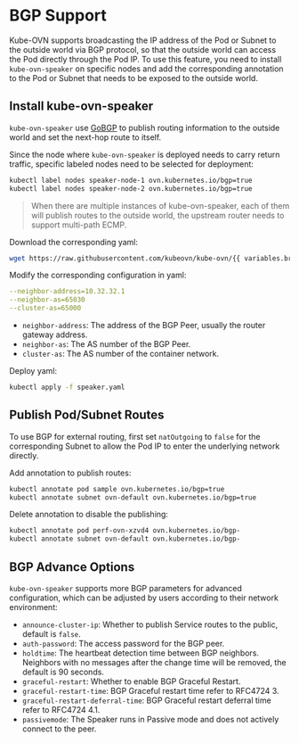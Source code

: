 # BGP Support

Kube-OVN supports broadcasting the IP address of the Pod or Subnet to the outside world via BGP protocol,
so that the outside world can access the Pod directly through the Pod IP.
To use this feature, you need to install `kube-ovn-speaker` on specific nodes and
add the corresponding annotation to the Pod or Subnet that needs to be exposed to the outside world.

## Install kube-ovn-speaker

`kube-ovn-speaker` use [GoBGP](https://osrg.github.io/gobgp/) to publish routing information to the outside world and
set the next-hop route to itself.

Since the node where `kube-ovn-speaker` is deployed needs to carry return traffic, specific labeled nodes need to be selected for deployment:

```bash
kubectl label nodes speaker-node-1 ovn.kubernetes.io/bgp=true
kubectl label nodes speaker-node-2 ovn.kubernetes.io/bgp=true
```

> When there are multiple instances of kube-ovn-speaker,
> each of them will publish routes to the outside world, the upstream router needs to support multi-path ECMP.

Download the corresponding yaml:

```bash
wget https://raw.githubusercontent.com/kubeovn/kube-ovn/{{ variables.branch }}/yamls/speaker.yaml
```

Modify the corresponding configuration in yaml:

```yaml
--neighbor-address=10.32.32.1
--neighbor-as=65030
--cluster-as=65000
```

- `neighbor-address`: The address of the BGP Peer, usually the router gateway address.
- `neighbor-as`: The AS number of the BGP Peer.
- `cluster-as`: The AS number of the container network.

Deploy yaml:

```bash
kubectl apply -f speaker.yaml
```

## Publish Pod/Subnet Routes

To use BGP for external routing, first set `natOutgoing` to `false` for the corresponding Subnet to allow the Pod IP to enter the underlying network directly.

Add annotation to publish routes:

```bash
kubectl annotate pod sample ovn.kubernetes.io/bgp=true
kubectl annotate subnet ovn-default ovn.kubernetes.io/bgp=true
```

Delete annotation to disable the publishing:

```bash
kubectl annotate pod perf-ovn-xzvd4 ovn.kubernetes.io/bgp-
kubectl annotate subnet ovn-default ovn.kubernetes.io/bgp-
```

## BGP Advance Options

`kube-ovn-speaker` supports more BGP parameters for advanced configuration, which can be adjusted by users according to their network environment:

- `announce-cluster-ip`: Whether to publish Service routes to the public, default is `false`.
- `auth-password`: The access password for the BGP peer.
- `holdtime`: The heartbeat detection time between BGP neighbors. Neighbors with no messages after the change time will be removed, the default is 90 seconds.
- `graceful-restart`: Whether to enable BGP Graceful Restart.
- `graceful-restart-time`: BGP Graceful restart time refer to RFC4724 3.
- `graceful-restart-deferral-time`: BGP Graceful restart deferral time refer to RFC4724 4.1.
- `passivemode`: The Speaker runs in Passive mode and does not actively connect to the peer.
